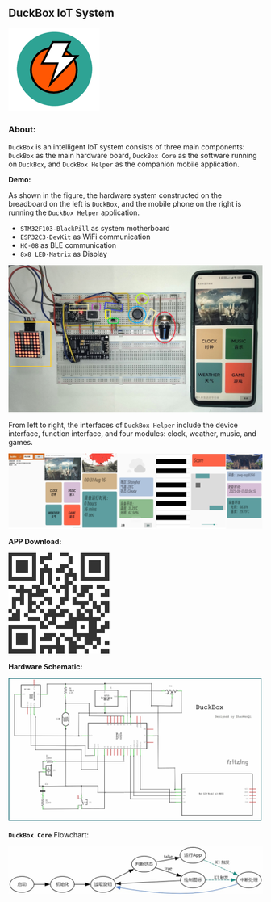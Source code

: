 ## DuckBox IoT System
![Input Image Description](pic/logo.PNG)

### **About:**

`DuckBox` is an intelligent IoT system consists of three main components: `DuckBox` as the main hardware board, `DuckBox Core` as the software running on `DuckBox`, and `DuckBox Helper` as the companion mobile application.

**Demo:**

As shown in the figure, the hardware system constructed on the breadboard on the left is `DuckBox`, and the mobile phone on the right is running the `DuckBox Helper` application.

- `STM32F103-BlackPill` as system motherboard
- `ESP32C3-DevKit` as WiFi communication
- `HC-08` as BLE communication
- `8x8 LED-Matrix` as Display

![a](pic/IMG_20230815_032151.jpg)

From left to right, the interfaces of `DuckBox Helper` include the device interface, function interface, and four modules: clock, weather, music, and games.

![b](pic/Screenshot_2023-08-16-00-40-54-580_com.max.blepro.jpg)

**APP Download:**

![Input Image Description](pic/apk.png)

**Hardware Schematic:**

![a](pic/hardware.jpg)

**`DuckBox Core`** Flowchart:

![d](pic/grgfd.jpg)